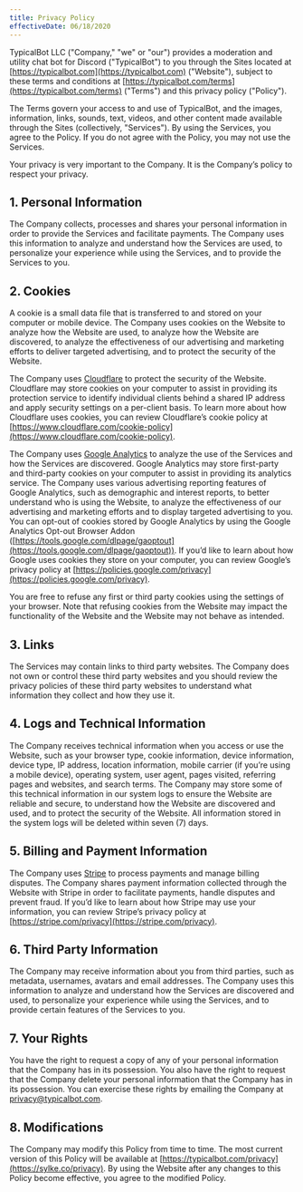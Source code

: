 ```yaml
---
title: Privacy Policy
effectiveDate: 06/18/2020
---
```


TypicalBot LLC ("Company," "we" or "our") provides a moderation and utility chat bot for Discord ("TypicalBot") to you through the Sites located at [https://typicalbot.com](https://typicalbot.com) ("Website"), subject to these terms and conditions at [https://typicalbot.com/terms](https://typicalbot.com/terms) ("Terms") and this privacy policy ("Policy").

The Terms govern your access to and use of TypicalBot, and the images, information, links, sounds, text, videos, and other content made available through the Sites (collectively, "Services"). By using the Services, you agree to the Policy. If you do not agree with the Policy, you may not use the Services.

Your privacy is very important to the Company. It is the Company’s policy to respect your privacy.

## 1. Personal Information

The Company collects, processes and shares your personal information in order to provide the Services and facilitate payments. The Company uses this information to analyze and understand how the Services are used, to personalize your experience while using the Services, and to provide the Services to you.

## 2. Cookies

A cookie is a small data file that is transferred to and stored on your computer or mobile device. The Company uses cookies on the Website to analyze how the Website are used, to analyze how the Website are discovered, to analyze the effectiveness of our advertising and marketing efforts to deliver targeted advertising, and to protect the security of the Website.

The Company uses [Cloudflare](https://www.cloudflare.com) to protect the security of the Website. Cloudflare may store cookies on your computer to assist in providing its protection service to identify individual clients behind a shared IP address and apply security settings on a per-client basis. To learn more about how Cloudflare uses cookies, you can review Cloudflare’s cookie policy at [https://www.cloudflare.com/cookie-policy](https://www.cloudflare.com/cookie-policy).

The Company uses [Google Analytics](https://analytics.google.com/) to analyze the use of the Services and how the Services are discovered. Google Analytics may store first-party and third-party cookies on your computer to assist in providing its analytics service. The Company uses various advertising reporting features of Google Analytics, such as demographic and interest reports, to better understand who is using the Website, to analyze the effectiveness of our advertising and marketing efforts and to display targeted advertising to you. You can opt-out of cookies stored by Google Analytics by using the Google Analytics Opt-out Browser Addon ([https://tools.google.com/dlpage/gaoptout](https://tools.google.com/dlpage/gaoptout)). If you’d like to learn about how Google uses cookies they store on your computer, you can review Google’s privacy policy at [https://policies.google.com/privacy](https://policies.google.com/privacy).

You are free to refuse any first or third party cookies using the settings of your browser. Note that refusing cookies from the Website may impact the functionality of the Website and the Website may not behave as intended.

## 3. Links

The Services may contain links to third party websites. The Company does not own or control these third party websites and you should review the privacy policies of these third party websites to understand what information they collect and how they use it.

## 4. Logs and Technical Information

The Company receives technical information when you access or use the Website, such as your browser type, cookie information, device information, device type, IP address, location information, mobile carrier (if you’re using a mobile device), operating system, user agent, pages visited, referring pages and websites, and search terms. The Company may store some of this technical information in our system logs to ensure the Website are reliable and secure, to understand how the Website are discovered and used, and to protect the security of the Website. All information stored in the system logs will be deleted within seven (7) days.

## 5. Billing and Payment Information

The Company uses [Stripe](https://stripe.com) to process payments and manage billing disputes. The Company shares payment information collected through the Website with Stripe in order to facilitate payments, handle disputes and prevent fraud. If you’d like to learn about how Stripe may use your information, you can review Stripe’s privacy policy at [https://stripe.com/privacy](https://stripe.com/privacy).

## 6. Third Party Information

The Company may receive information about you from third parties, such as metadata, usernames, avatars and email addresses. The Company uses this information to analyze and understand how the Services are discovered and used, to personalize your experience while using the Services, and to provide certain features of the Services to you.

## 7. Your Rights

You have the right to request a copy of any of your personal information that the Company has in its possession. You also have the right to request that the Company delete your personal information that the Company has in its possession. You can exercise these rights by emailing the Company at [privacy@typicalbot.com](mailto:privacy@typicalbot.com).

## 8. Modifications

The Company may modify this Policy from time to time. The most current version of this Policy will be available at [https://typicalbot.com/privacy](https://sylke.co/privacy). By using the Website after any changes to this Policy become effective, you agree to the modified Policy.
